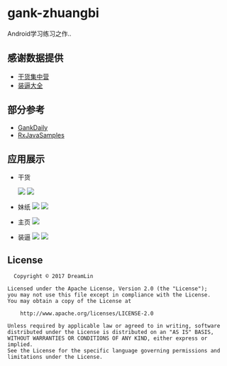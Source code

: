 # gank-zhuangbi

Android学习练习之作..

## 感谢数据提供
- [干货集中营](http://gank.io/)
- [装逼大全](https://www.zhuangbi.info/)

## 部分参考
- [GankDaily](https://github.com/maoruibin/GankDaily)
- [RxJavaSamples](https://github.com/rengwuxian/RxJavaSamples)

## 应用展示

- 干货

  ![](https://github.com/StruggleDreamLin/gank-zhuangbi/blob/master/screenCaptures/device-2017-12-26-200611.png)
  ![](https://github.com/StruggleDreamLin/gank-zhuangbi/blob/master/screenCaptures/device-2017-12-26-200921.png)

- 妹纸
  ![](https://github.com/StruggleDreamLin/gank-zhuangbi/blob/master/screenCaptures/device-2017-12-26-200710.png)
  ![](https://github.com/StruggleDreamLin/gank-zhuangbi/blob/master/screenCaptures/device-2017-12-26-200852.png)

- 主页
  ![](https://github.com/StruggleDreamLin/gank-zhuangbi/blob/master/screenCaptures/device-2017-12-26-200812.png)

- 装逼
  ![](https://github.com/StruggleDreamLin/gank-zhuangbi/blob/master/screenCaptures/device-2017-12-26-201021.png)
  ![](https://github.com/StruggleDreamLin/gank-zhuangbi/blob/master/screenCaptures/device-2017-12-26-201154.png)

## License

```
  Copyright © 2017 DreamLin

Licensed under the Apache License, Version 2.0 (the "License");
you may not use this file except in compliance with the License.
You may obtain a copy of the License at

    http://www.apache.org/licenses/LICENSE-2.0

Unless required by applicable law or agreed to in writing, software
distributed under the License is distributed on an "AS IS" BASIS,
WITHOUT WARRANTIES OR CONDITIONS OF ANY KIND, either express or implied.
See the License for the specific language governing permissions and
limitations under the License.  

```
